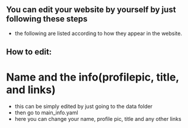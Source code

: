 ## You can edit your website by yourself by just following these steps
- the following are listed according to how they appear in the website.
## How to edit:
# Name and the info(profilepic, title, and links)
- this can be simply edited by just going to the data folder
- then go to main_info.yaml 
- here you can change your name, profile pic, title and any other links
